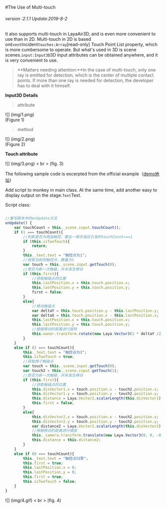 #The Use of Multi-touch

###### *version :2.1.1   Update:2019-8-2*

It also supports multi-touch in LayaAir3D, and is even more convenient to use than in 2D. Multi-touch in 2D is based on`Event`Incident`touches:Array`[read-only] Touch Point List property, which is more cumbersome to operate. But what's used in 3D is scene scenes.`input:Input3D`3D input attributes can be obtained anywhere, and it is very convenient to use.

>**Matters needing attention:**In the case of multi-touch, only one ray is emitted for detection, which is the center of multiple contact points. If more than one ray is needed for detection, the developer has to deal with it himself.

**Input3D Details**

> attribute

![] (img/1.png)<br> (Figure 1)

> method

![] (img/2.png)<br> (Figure 2)

**Touch attribute**

![] (img/3.png) < br > (fig. 3)

The following sample code is excerpted from the official example（[demo地址](https://layaair2.ldc2.layabox.com/demo2/?language=ch&category=3d&group=MouseInteraction&name=MultiTouch))

Add script to monkey in main class. At the same time, add another easy to display output on the stage.`Text`Text.

Script class:


```typescript

//重写脚本中的onUpdate方法
onUpdate() {
    var touchCount = this._scene.input.touchCount();
    if (1 === touchCount){
        //判断是否为两指触控，撤去一根手指后引发的touchCount===1
        if (this.isTwoTouch){
            return;
        }
        this._text.text = "触控点为1";
        //获取当前的触控点，数量为1
        var touch = this._scene.input.getTouch(0);
        //是否为新一次触碰，并未发生移动
        if (this.first){
            //获取触碰点的位置
            this.lastPosition.x = this.touch.position.x;
            this.lastPosition.y = this.touch.position.y;
            first = false;
        }
        else{
            //移动触碰点
            var deltaY = this.touch.position.y - this.lastPosition.y;
            var deltaX = this.touch.position.x - this.lastPosition.x;
            this.lastPosition.x = this.touch.position.x;
            this.lastPosition.y = this.touch.position.y;
            //根据移动的距离进行旋转
            this.owner.transform.rotate(new Laya.Vector3(1 * deltaY /2, 1 * deltaX / 2, 0), true, false);
        }
    }
    else if (2 === touchCount){
        this._text.text = "触控点为2";
        this.isTwoTouch = true;
        //获取两个触碰点
        var touch = this._scene.input.getTouch(0);
        var touch2 = this._scene.input.getTouch(1);
        //是否为新一次触碰，并未发生移动
        if (this.first){
            //获取触碰点的位置
            this.disVector1.x = touch.position.x - touch2.position.x;
            this.disVector1.y = touch.position.y - touch2.position.y;
            this.distance = Laya.Vector2.scalarLength(this.disVector1);
            this.first = false;
        }
        else{
            this.disVector2.x = touch.position.x - touch2.position.x;
            this.disVector2.y = touch.position.y - touch2.position.y;
            var distance2 = Laya.Vector2.scalarLength(this.disVector2);
            //根据移动的距离进行缩放
            this._camera.transform.translate(new Laya.Vector3(0, 0, -0.01 * (this.distance2 - this.distance)));
            this.distance = this.distance2;
        }	
    }
    else if (0 === touchCount){
        this._text.text = "触控点归零";
        this.first = true;
        this.lastPosition.x = 0;
        this.lastPosition.y = 0;
        this.first = true;
        this.isTwoTouch = false;
    }
}
```


![] (img/4.gif) < br > (fig. 4)